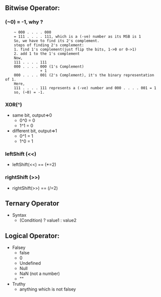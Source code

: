 ## Bitwise Operator:
### (~0) = -1, why ?
        ~ 000 . . . . 000
        = 111 . . . . 111, which is a (-ve) number as its MSB is 1
        So, we have to find its 2's complement.
        steps of finding 2's complement:
        1. find 1's complement(just flip the bits, 1->0 or 0->1)
        2. add 1 to the 1's complement
        Now,
        111 . . . . 111
        000 . . . . 000 (1's Complement)
                    + 1
        000 . . . . 001 (2's Complement), it's the binary representation of 1.
        Here,
        111 . . . . 111 represents a (-ve) number and 000 . . . . 001 = 1
        so, (~0) = -1.

### XOR(^)
- same bit, output=>0
  - 0^0 = 0
  - 1^1 = 0
- different bit, output=>1
  - 0^1 = 1
  - 1^0 = 1

### leftShift (<<)
- leftShift(<<) == (*=2)

### rightShift (>>)
- rightShift(>>) == (/=2)


## Ternary Operator
- Syntax
  - (Condition) ? value1 : value2

## Logical Operator:
- Falsey
  - false
  - 0
  - Undefined
  - Null
  - NaN (not a number)
  - ""
- Truthy
  - anything which is not falsey

